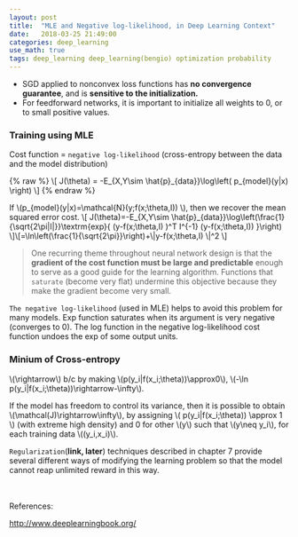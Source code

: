 ```yaml
---
layout: post
title:  "MLE and Negative log-likelihood, in Deep Learning Context"
date:   2018-03-25 21:49:00
categories: deep_learning
use_math: true
tags: deep_learning deep_learning(bengio) optimization probability
---
```

- SGD applied to nonconvex loss functions has __no convergence guarantee__, and is __sensitive to the initialization.__
- For feedforward networks, it is important to initialize all weights to 0, or to small positive values.

### __Training using MLE__  
Cost function = `negative log-likelihood` (cross-entropy between the data and the model distribution)

{% raw %}
\\[ J(\theta) = -E_{X,Y\sim \hat{p}_{data}}\log\left( p\_{model}(y\|x) \right) \\]
{% endraw %}

If \\(p_{model}(y|x)=\mathcal{N}(y;f(x;\theta,I)) \\), then we recover the mean squared error cost. \\[ J(\theta)=-E_{X,Y\sim \hat{p}_{data}}\log\left(\frac{1}{\sqrt{2\pi|I|}}\textrm\{exp\}\{ (y-f(x;\theta,I) )^T I^{-1} (y-f(x;\theta,I)) \}\right) \\]\\[=\ln\left(\frac{1}{\sqrt{2\pi}}\right)+\\|y-f(x;\theta,I) \\|^2 \\]
>One recurring theme throughout neural network design is that the __gradient of the cost function must be large and predictable__ enough to serve as a good guide for the learning algorithm. Functions that `saturate` (become very flat) undermine this objective because they make the gradient become very small. 

`The negative log-likelihood` (used in MLE) helps to avoid this problem for many models. Exp function saturates when its argument is very negative (converges to 0). The log function in the negative log-likelihood cost function undoes the exp of some output units.



### Minium of Cross-entropy  
\\(\rightarrow\\) b/c by making \\(p(y_i|f(x_i;\theta))\approx0\\), \\(-\ln p(y_i|f(x_i;\theta))\rightarrow-\infty\\).

If the model has freedom to control its variance, then it is possible to obtain \\(\mathcal(J)\rightarrow\infty\\), by assigning \\( p(y_i\|f(x_i;\theta)) \approx 1 \\) (with extreme high density) and 0 for other \\(y\\) such that \\(y\neq y_i\\), for each training data \\((y_i,x_i)\\).

`Regularization`(__link, later__) techniques described in chapter 7 provide several different ways of modifying the learning problem so that the model cannot reap unlimited reward in this way.


<br/><br/>
References:

<a href="http://www.deeplearningbook.org/" target="_blank">http://www.deeplearningbook.org/</a>